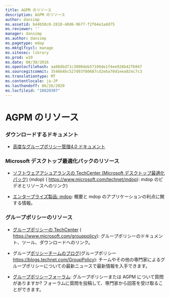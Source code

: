 ```yaml
---
title: AGPM のリソース
description: AGPM のリソース
author: dansimp
ms.assetid: b44b58c0-2810-40d6-9677-f2f64e1add75
ms.reviewer: ''
manager: dansimp
ms.author: dansimp
ms.pagetype: mdop
ms.mktglfcycl: manage
ms.sitesec: library
ms.prod: w10
ms.date: 08/30/2016
ms.openlocfilehash: aa88dbd71c3890deb57199de1f4ee928b42fb947
ms.sourcegitcommit: 354664bc527d93f80687cd2eba70d1eea024c7c3
ms.translationtype: MT
ms.contentlocale: ja-JP
ms.lasthandoff: 06/26/2020
ms.locfileid: "10820307"
---
```

# AGPM のリソース


### ダウンロードするドキュメント

-   [高度なグループポリシー管理4.0 ドキュメント](https://www.microsoft.com/download/details.aspx?id=13975)

### Microsoft デスクトップ最適化パックのリソース

-   [ソフトウェアアシュアランスの TechCenter (Microsoft デスクトップ最適化パック)](https://go.microsoft.com/fwlink/?LinkID=159870) (mdop) ( https://www.microsoft.com/technet/mdop): mdop のビデオとリソースへのリンク)

-   [エンタープライズ製品: mdop](https://go.microsoft.com/fwlink/?LinkID=160297): 概要と mdop のアプリケーションの利点に関する情報。

### グループポリシーのリソース

-   [グループポリシーの TechCenter](https://go.microsoft.com/fwlink/?LinkID=145531) ( https://www.microsoft.com/grouppolicy): グループポリシーのドキュメント、ツール、ダウンロードへのリンク。

-   グループ[ポリシーチームのブログ](https://go.microsoft.com/fwlink/?LinkID=75192)(グループポリシー https://blogs.technet.com/GroupPolicy): チームやその他の専門家によるグループポリシーについての最新ニュースで最新情報を入手できます。

-   [グループポリシーフォーラム](https://go.microsoft.com/fwlink/?LinkID=145532): グループポリシーまたは AGPM について質問がありますか? フォーラムに質問を投稿して、専門家から回答を受け取ることができます。

 

 





